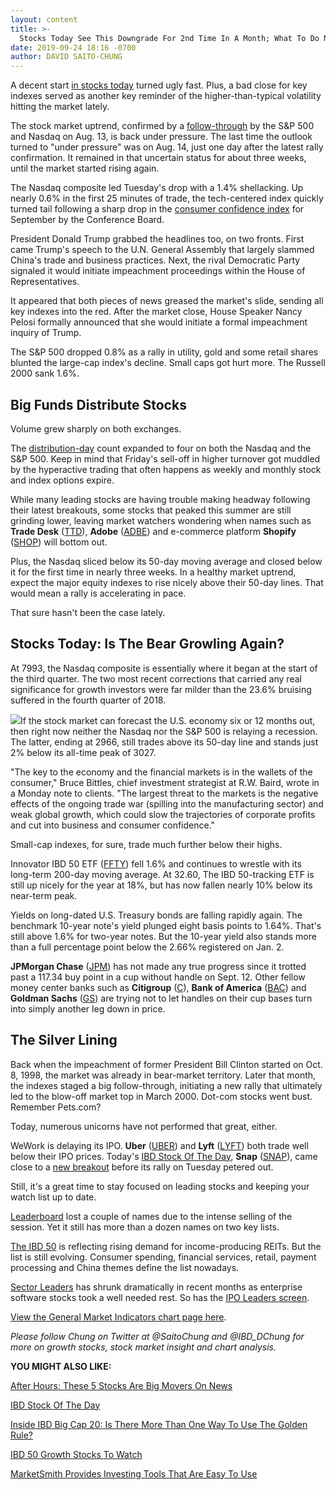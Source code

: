 ```yaml
---
layout: content
title: >-
  Stocks Today See This Downgrade For 2nd Time In A Month; What To Do Now
date: 2019-09-24 18:16 -0700
author: DAVID SAITO-CHUNG
---
```






A decent start [in stocks today](https://www.investors.com/market-trend/stock-market-today/stock-market-today-market-trends-best-stocks-buy-watch/) turned ugly fast. Plus, a bad close for key indexes served as another key reminder of the higher-than-typical volatility hitting the market lately.




The stock market uptrend, confirmed by a [follow-through](https://www.investors.com/market-trend/the-big-picture/stock-market-bulls-get-third-major-buy-signal-this-year-why/) by the S&P 500 and Nasdaq on Aug. 13, is back under pressure. The last time the outlook turned to "under pressure" was on Aug. 14, just one day after the latest rally confirmation. It remained in that uncertain status for about three weeks, until the market started rising again.


The Nasdaq composite led Tuesday's drop with a 1.4% shellacking. Up nearly 0.6% in the first 25 minutes of trade, the tech-centered index quickly turned tail following a sharp drop in the [consumer confidence index](https://research.investors.com/economic-calendar/) for September by the Conference Board.


President Donald Trump grabbed the headlines too, on two fronts. First came Trump's speech to the U.N. General Assembly that largely slammed China's trade and business practices. Next, the rival Democratic Party signaled it would initiate impeachment proceedings within the House of Representatives.


It appeared that both pieces of news greased the market's slide, sending all key indexes into the red. After the market close, House Speaker Nancy Pelosi formally announced that she would initiate a formal impeachment inquiry of Trump.


The S&P 500 dropped 0.8% as a rally in utility, gold and some retail shares blunted the large-cap index's decline. Small caps got hurt more. The Russell 2000 sank 1.6%.


Big Funds Distribute Stocks
---------------------------


Volume grew sharply on both exchanges.


The [distribution-day](https://www.investors.com/how-to-invest/investors-corner/how-to-spot-stock-market-tops-track-the-distribution-days/) count expanded to four on both the Nasdaq and the S&P 500. Keep in mind that Friday's sell-off in higher turnover got muddled by the hyperactive trading that often happens as weekly and monthly stock and index options expire.


While many leading stocks are having trouble making headway following their latest breakouts, some stocks that peaked this summer are still grinding lower, leaving market watchers wondering when names such as **Trade Desk** ([TTD](https://research.investors.com/quote.aspx?symbol=TTD)), **Adobe** ([ADBE](https://research.investors.com/quote.aspx?symbol=ADBE)) and e-commerce platform **Shopify** ([SHOP](https://research.investors.com/quote.aspx?symbol=SHOP)) will bottom out.


Plus, the Nasdaq sliced below its 50-day moving average and closed below it for the first time in nearly three weeks. In a healthy market uptrend, expect the major equity indexes to rise nicely above their 50-day lines. That would mean a rally is accelerating in pace.


That sure hasn't been the case lately.


Stocks Today: Is The Bear Growling Again?
-----------------------------------------


At 7993, the Nasdaq composite is essentially where it began at the start of the third quarter. The two most recent corrections that carried any real significance for growth investors were far milder than the 23.6% bruising suffered in the fourth quarter of 2018.


![](https://www.investors.com/wp-content/uploads/2019/09/MP092419-226x300.jpg)If the stock market can forecast the U.S. economy six or 12 months out, then right now neither the Nasdaq nor the S&P 500 is relaying a recession. The latter, ending at 2966, still trades above its 50-day line and stands just 2% below its all-time peak of 3027.


"The key to the economy and the financial markets is in the wallets of the consumer," Bruce Bittles, chief investment strategist at R.W. Baird, wrote in a Monday note to clients. "The largest threat to the markets is the negative effects of the ongoing trade war (spilling into the manufacturing sector) and weak global growth, which could slow the trajectories of corporate profits and cut into business and consumer confidence."


Small-cap indexes, for sure, trade much further below their highs.


Innovator IBD 50 ETF ([FFTY](https://research.investors.com/quote.aspx?symbol=FFTY)) fell 1.6% and continues to wrestle with its long-term 200-day moving average. At 32.60, The IBD 50-tracking ETF is still up nicely for the year at 18%, but has now fallen nearly 10% below its near-term peak.


Yields on long-dated U.S. Treasury bonds are falling rapidly again. The benchmark 10-year note's yield plunged eight basis points to 1.64%. That's still above 1.6% for two-year notes. But the 10-year yield also stands more than a full percentage point below the 2.66% registered on Jan. 2.


**JPMorgan Chase** ([JPM](https://research.investors.com/quote.aspx?symbol=JPM)) has not made any true progress since it trotted past a 117.34 buy point in a cup without handle on Sept. 12. Other fellow money center banks such as **Citigroup** ([C](https://research.investors.com/quote.aspx?symbol=C)), **Bank of America** ([BAC](https://research.investors.com/quote.aspx?symbol=BAC)) and **Goldman Sachs** ([GS](https://research.investors.com/quote.aspx?symbol=GS)) are trying not to let handles on their cup bases turn into simply another leg down in price.


The Silver Lining
-----------------


Back when the impeachment of former President Bill Clinton started on Oct. 8, 1998, the market was already in bear-market territory. Later that month, the indexes staged a big follow-through, initiating a new rally that ultimately led to the blow-off market top in March 2000. Dot-com stocks went bust. Remember Pets.com?


Today, numerous unicorns have not performed that great, either.


WeWork is delaying its IPO. **Uber** ([UBER](https://research.investors.com/quote.aspx?symbol=UBER)) and **Lyft** ([LYFT](https://research.investors.com/quote.aspx?symbol=LYFT)) both trade well below their IPO prices. Today's [IBD Stock Of The Day](https://www.investors.com/research/ibd-stock-of-the-day/), **Snap** ([SNAP](https://research.investors.com/quote.aspx?symbol=SNAP)), came close to a [new breakout](https://www.investors.com/how-to-invest/investors-corner/what-is-stock-breakout/) before its rally on Tuesday petered out.


Still, it's a great time to stay focused on leading stocks and keeping your watch list up to date.


[Leaderboard](https://www.investors.com/product/leaderboard/?artProdLink=Leaderboard) lost a couple of names due to the intense selling of the session. Yet it still has more than a dozen names on two key lists.


[The IBD 50](https://research.investors.com/stock-lists/ibd-50/) is reflecting rising demand for income-producing REITs. But the list is still evolving. Consumer spending, financial services, retail, payment processing and China themes define the list nowadays.


[Sector Leaders](https://research.investors.com/stock-lists/sector-leaders) has shrunk dramatically in recent months as enterprise software stocks took a well needed rest. So has the [IPO Leaders screen](https://research.investors.com/stock-lists/ipo-leaders/).


[View the General Market Indicators chart page here](https://www.investors.com/wp-content/uploads/2019/09/IBD2409152515GMI2.pdf).


*Please follow Chung on Twitter at @SaitoChung and @IBD\_DChung for more on growth stocks, stock market insight and chart analysis.*


**YOU MIGHT ALSO LIKE:**


[After Hours: These 5 Stocks Are Big Movers On News](https://www.investors.com/market-trend/stock-market-today/dow-jones-futures-trump-impeachment-nike-stock-broadcom-stock/)


[IBD Stock Of The Day](https://www.investors.com/research/ibd-stock-of-the-day/)


[Inside IBD Big Cap 20: Is There More Than One Way To Use The Golden Rule?](https://www.investors.com/stock-lists/ibd-big-cap-20/golden-rule-of-investing-comcast-twilio-show-ways-use/)


[IBD 50 Growth Stocks To Watch](https://www.investors.com/research/ibd-stock-of-the-day/)


[MarketSmith Provides Investing Tools That Are Easy To Use](https://marketsmith.investors.com/?src=A012BF)




